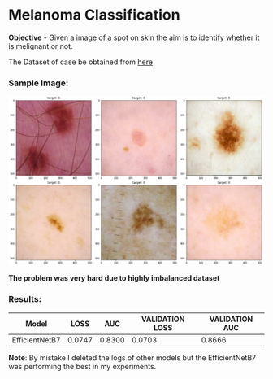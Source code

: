 # Melanoma Classification

**Objective** - Given a image of a spot on skin the aim is to identify whether it is melignant or not.

The Dataset of case be obtained from [here](https://www.kaggle.com/c/siim-isic-melanoma-classification/data)


### Sample Image:
<img src="./sample_image.PNG">

**The problem was very hard due to highly imbalanced dataset**

### Results:
Model | LOSS | AUC | VALIDATION LOSS | VALIDATION AUC 
------|--------|--------|--------|----------------
EfficientNetB7 | 0.0747 | 0.8300 | 0.0703 | 0.8666 

**Note**: By mistake I deleted the logs of other models but the EfficientNetB7 was performing the best in my experiments.